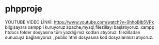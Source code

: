 # phpproje

YOUTUBE VİDEO LİNKİ: https://www.youtube.com/watch?v=0hhoBIb5VPk
bilgisayara xampp i kuruyoruz apache,mysql,filezillayı başlatıyoruz.
xampp htdocs folder dosyasına tüm yazdığımız kodları atıyoruz.
filezilladan sunucuya bağlanıyoruz , public html dosyasına kod dosyalarımızı atıyoruz.
